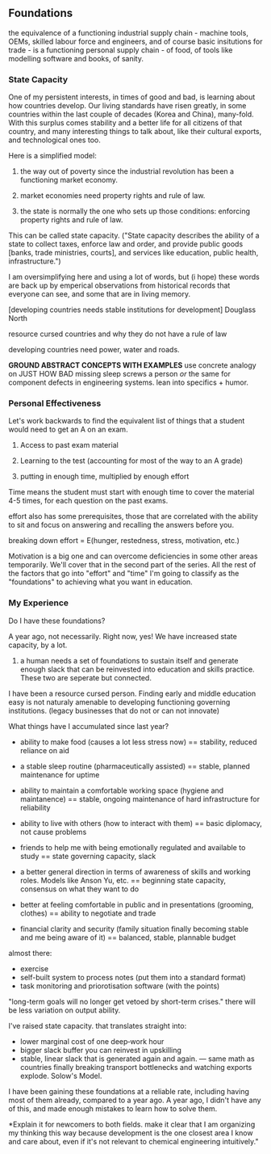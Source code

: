 ## Foundations

the equivalence of a functioning industrial supply chain - machine tools, OEMs, skilled labour force and engineers, and of course basic insitutions for trade - is a functioning personal supply chain - of food, of tools like modelling software and books, of sanity.


### State Capacity

One of my persistent interests, in times of good and bad, is learning about how countries develop. Our living standards have risen greatly, in some countries within the last couple of decades (Korea and China), many-fold. With this surplus comes stability and a better life for all citizens of that country, and many interesting things to talk about, like their cultural exports, and technological ones too.



Here is a simplified model:

1. the way out of poverty since the industrial revolution has been a functioning market economy.

2. market economies need property rights and rule of law.

3. the state is normally the one who sets up those conditions: enforcing property rights and rule of law.

This can be called state capacity. ("State capacity describes the ability of a state to collect taxes, enforce law and order, and provide public goods [banks, trade ministries, courts], and services like education, public health, infrastructure.")

I am oversimplifying here and using a lot of words, but (i hope) these words are back up by emperical observations from historical records that everyone can see, and some that are in living memory.

[developing countries needs stable institutions for development]
Douglass North

resource cursed countries and why they do not have a rule of law

developing countries need power, water and roads.



**GROUND ABSTRACT CONCEPTS WITH EXAMPLES**
use concrete analogy on JUST HOW BAD missing sleep screws a person *or* the same for component defects in engineering systems. lean into specifics + humor.




### Personal Effectiveness




Let's work backwards to find the equivalent list of things that a student would need to get an A on an exam. 

1. Access to past exam material

2. Learning to the test (accounting for most of the way to an A grade)

3. putting in enough time, multiplied by enough effort



Time means the student must start with enough time to cover the material 4-5 times, for each question on the past exams.

effort also has some prerequisites, those that are correlated with the ability to sit and focus on answering and recalling the answers before you.

breaking down effort = E(hunger, restedness, stress, motivation, etc.)

Motivation is a big one and can overcome deficiencies in some other areas temporarily. We'll cover that in the second part of the series. All the rest of the factors that go into "effort" and "time" I'm going to classify as the "foundations" to achieving what you want in education.



### My Experience

Do I have these foundations?

A year ago, not necessarily. Right now, yes! We have increased state capacity, by a lot.


1.  a human needs a set of foundations to sustain itself and generate enough slack that can be reinvested into education and skills practice. These two are seperate but connected.

I have been a resource cursed person. Finding early and middle education easy is not naturaly amenable to developing functioning governing institutions. (legacy businesses that do not or can not innovate)




What things have I accumulated since last year?

- ability to make food (causes a lot less stress now) == stability, reduced reliance on aid

- a stable sleep routine (pharmaceutically assisted) == stable, planned maintenance for uptime
- ability to maintain a comfortable working space (hygiene and maintanence) == stable, ongoing maintenance of hard infrastructure for reliability

- ability to live with others (how to interact with them) == basic diplomacy, not cause problems

- friends to help me with being emotionally regulated and available to study == state governing capacity, slack

- a better general direction in terms of awareness of skills and working roles. Models like Anson Yu, etc. == beginning state capacity, consensus on what they want to do

- better at feeling comfortable in public and in presentations (grooming, clothes) == ability to negotiate and trade
- financial clarity and security (family situation finally becoming stable and me being aware of it) == balanced, stable, plannable budget



almost there:
- exercise
- self-built system to process notes (put them into a standard format)
- task monitoring and priorotisation software (with the points)


"long-term goals will no longer get vetoed by short-term crises." there will be less variation on output ability.

I've raised state capacity. that translates straight into:
- lower marginal cost of one deep‑work hour
- bigger slack buffer you can reinvest in upskilling
- stable, linear slack that is generated again and again. — same math as countries finally breaking transport bottlenecks and watching exports explode. Solow's Model.
    


I have been gaining these foundations at a reliable rate, including having most of them already, compared  to a year ago. A year ago, I didn't have any of this, and made enough mistakes to learn how to solve them.



*Explain it for newcomers to both fields. make it clear that I am organizing my thinking this way because development is the one closest area I know and care about, even if it's not relevant to chemical engineering intuitively."










